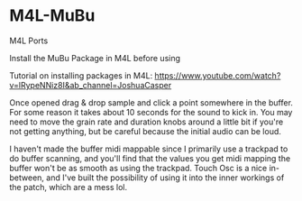 # M4L-MuBu
M4L Ports

Install the MuBu Package in M4L before using

Tutorial on installing packages in M4L: 
https://www.youtube.com/watch?v=lRypeNNiz8I&ab_channel=JoshuaCasper

Once opened drag & drop sample and click a point somewhere in the buffer. For some reason it takes about 10 seconds for the sound to kick in. You may need to move the grain rate and duration knobs around a little bit if you're not getting anything, but be careful because the initial audio can be loud.

I haven't made the buffer midi mappable since I primarily use a trackpad to do buffer scanning, and you'll find that the values you get midi mapping the buffer won't be as smooth as using the trackpad. Touch Osc is a nice in-between, and I've built the possibility of using it into the inner workings of the patch, which are a mess lol. 



